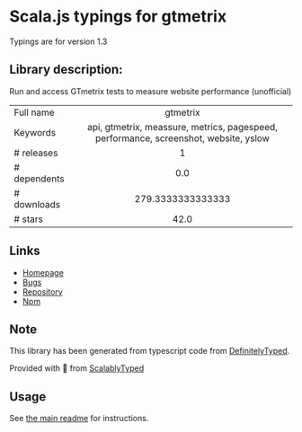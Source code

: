 
# Scala.js typings for gtmetrix

Typings are for version 1.3

## Library description:
Run and access GTmetrix tests to measure website performance (unofficial)

|                    |                 |
| ------------------ | :-------------: |
| Full name          | gtmetrix |
| Keywords           | api, gtmetrix, meassure, metrics, pagespeed, performance, screenshot, website, yslow |
| # releases         | 1 |
| # dependents       | 0.0 |
| # downloads        | 279.3333333333333 |
| # stars            | 42.0 |

## Links
- [Homepage](https://github.com/fvdm/nodejs-gtmetrix#readme)
- [Bugs](https://github.com/fvdm/nodejs-gtmetrix/issues)
- [Repository](https://github.com/fvdm/nodejs-gtmetrix)
- [Npm](https://www.npmjs.com/package/gtmetrix)
    


## Note
This library has been generated from typescript code from [DefinitelyTyped](https://definitelytyped.org).

Provided with :purple_heart: from [ScalablyTyped](https://github.com/oyvindberg/ScalablyTyped)

## Usage
See [the main readme](../../readme.md) for instructions.


